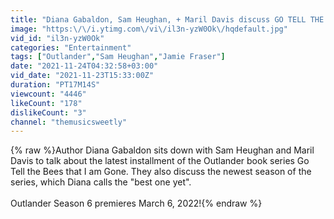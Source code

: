 ```yaml
---
title: "Diana Gabaldon, Sam Heughan, + Maril Davis discuss GO TELL THE BEES THAT I AM GONE"
image: "https:\/\/i.ytimg.com\/vi\/il3n-yzW0Ok\/hqdefault.jpg"
vid_id: "il3n-yzW0Ok"
categories: "Entertainment"
tags: ["Outlander","Sam Heughan","Jamie Fraser"]
date: "2021-11-24T04:32:58+03:00"
vid_date: "2021-11-23T15:33:00Z"
duration: "PT17M14S"
viewcount: "4446"
likeCount: "178"
dislikeCount: "3"
channel: "themusicsweetly"
---
```

{% raw %}Author Diana Gabaldon sits down with Sam Heughan and Maril Davis to talk about the latest installment of the Outlander book series Go Tell the Bees that I am Gone. They also discuss the newest season of the series, which Diana calls the &quot;best one yet&quot;.<br /><br />Outlander Season 6 premieres March 6, 2022!{% endraw %}

